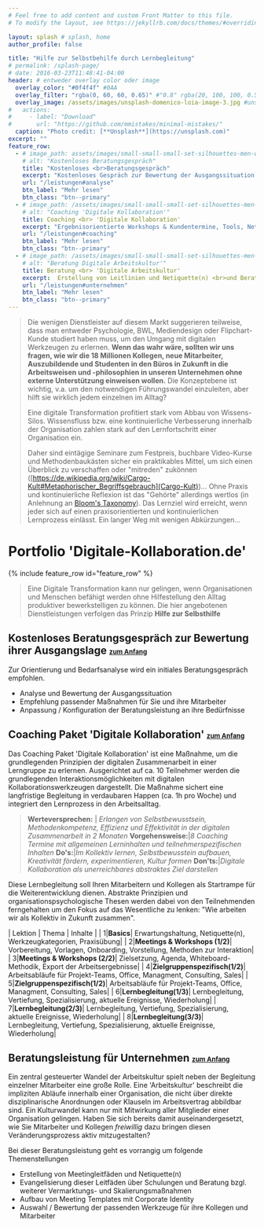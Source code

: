 ```yaml
---
# Feel free to add content and custom Front Matter to this file.
# To modify the layout, see https://jekyllrb.com/docs/themes/#overriding-theme-defaults

layout: splash # splash, home
author_profile: false

title: "Hilfe zur Selbstbehilfe durch Lernbegleitung"
# permalink: /splash-page/
# date: 2016-03-23T11:48:41-04:00
header: # entweder overlay color oder image
  overlay_color: "#0f4f4f" #0AA
  overlay_filter: "rgba(0, 60, 60, 0.65)" #"0.8" rgba(20, 100, 100, 0.5), url(/assets/images/unsplash-image-2.jpg)
  overlay_image: /assets/images/unsplash-domenico-loia-image-3.jpg #unsplash-image-2.jpg
#   actions:
#     - label: "Download"
#       url: "https://github.com/mmistakes/minimal-mistakes/"
  caption: "Photo credit: [**Unsplash**](https://unsplash.com)"
excerpt: "" 
feature_row:
  - # image_path: assets/images/small-small-small-set-silhouettes-men-women-standing-260nw-1369303289.png
    # alt: "Kostenloses Beratungsgespräch"
    title: "Kostenloses <br>Beratungsgespräch"
    excerpt: "Kostenloses Gespräch zur Bewertung der Ausgangssituation in ihrer Organisation"
    url: "/leistungen#analyse"
    btn_label: "Mehr lesen"
    btn_class: "btn--primary"
  - # image_path: /assets/images/small-small-small-set-silhouettes-men-women-standing-260nw-1369303289.png
    # alt: "Coaching 'Digitale Kollaboration'"
    title: Coaching <br> 'Digitale Kollaboration'
    excerpt: "Ergebnisorientierte Workshops & Kundentermine, Tools, Netiquette, Methodenwissen"
    url: "/leistungen#coaching"
    btn_label: "Mehr lesen"
    btn_class: "btn--primary"
  - # image_path: /assets/images/small-small-small-set-silhouettes-men-women-standing-260nw-1369303289.png
    # alt: "Beratung Digitale Arbeitskultur'"
    title: Beratung <br> 'Digitale Arbeitskultur'
    excerpt:  Erstellung von Leitlinien und Netiquette(n) <br>und Beratung bzgl. Werkzeugauswahl
    url: "/leistungen#unternehmen"
    btn_label: "Mehr lesen"
    btn_class: "btn--primary"
---
```


> Die wenigen Dienstleister auf diesem Markt suggerieren teilweise, dass man entweder Psychologie, BWL, Mediendesign oder Flipchart-Kunde studiert haben muss, um den Umgang mit digitalen Werkzeugen zu erlernen. 
> __Wenn das wahr wäre, sollten wir uns fragen, wie wir die 18 Millionen Kollegen, neue Mitarbeiter, Auszubildende und Studenten in den Büros in Zukunft in die Arbeitsweisen und -philosophien in unseren Unternehmen ohne externe Unterstützung einweisen wollen.__ Die Konzeptebene ist wichtig, v.a. um den notwendigen Führungswandel einzuleiten, aber hilft sie wirklich jedem einzelnen im Alltag?
>
> Eine digitale Transformation profitiert stark vom Abbau von Wissens-Silos. Wissensfluss bzw. eine kontinuierliche Verbesserung innerhalb der Organisation zahlen stark auf den Lernfortschritt einer Organisation ein. 
>
> Daher sind eintägige Seminare zum Festpreis, buchbare Video-Kurse und Methodenbaukästen sicher ein praktikables Mittel, um sich einen Überblick zu verschaffen oder "mitreden" zukönnen ([https://de.wikipedia.org/wiki/Cargo-Kult#Metaphorischer_Begriffsgebrauch](Cargo-Kult))... Ohne Praxis und kontinuierliche Reflexion ist das "Gehörte" allerdings wertlos (in Anlehnung an [Bloom's Taxonomy](https://en.wikipedia.org/wiki/Bloom%27s_taxonomy#Knowledge)). Das Lernziel wird erreicht, wenn jeder sich auf einen praxisorientierten und kontinuierlichen Lernprozess einlässt. Ein langer Weg mit wenigen Abkürzungen... 


<!---  {% include kontaktaufnahme.markdown %} --->

<div class="text-center" id="portfolio"><h1>Portfolio 'Digitale-Kollaboration.de'</h1></div>
{% include feature_row id="feature_row"  %}

> Eine Digitale Transformation kann nur gelingen, wenn Organisationen und Menschen befähigt werden ohne Hilfestellung den Alltag produktiver bewerkstelligen zu können.
> Die hier angebotenen Dienstleistungen verfolgen das Prinzip
> __Hilfe zur Selbsthilfe__ 

<span id="analyse"/>

## Kostenloses Beratungsgespräch zur Bewertung ihrer Ausgangslage <a href="#kontaktaufnahme" style="font-size: small"> <i class="fas fa-level-up-alt" style="font-size: medium"></i>zum Anfang</a>
Zur Orientierung und Bedarfsanalyse wird ein initiales Beratungsgespräch empfohlen. 
* Analyse und Bewertung der Ausgangssituation
* Empfehlung passender Maßnahmen für Sie und ihre Mitarbeiter
* Anpassung / Konfiguration der Beratungsleistung an ihre Bedürfnisse

<span id="coaching"/>

## Coaching Paket 'Digitale Kollaboration' <a href="#kontaktaufnahme" style="font-size: small"> <i class="fas fa-level-up-alt" style="font-size: medium"></i>zum Anfang</a>
Das Coaching Paket 'Digitale Kollaboration' ist eine Maßnahme, um die grundlegenden Prinzipien der digitalen Zusammenarbeit in einer Lerngruppe zu erlernen. Ausgerichtet auf ca. 10 Teilnehmer werden die grundlegenden Interaktionsmöglichkeiten mit digitalen Kollaborationswerkzeugen dargestellt.  Die Maßnahme sichert eine langfristige Begleitung in verdaubaren Happen (ca. 1h pro Woche) und integriert den Lernprozess in den Arbeitsalltag.
> __Werteversprechen:__ | _Erlangen von Selbstbewusstsein, Methodenkompetenz, Effizienz und Effektivität in der digitalen Zusammenarbeit in 2 Monaten_
> __Vorgehensweise:__|_8 Coaching Termine mit allgemeinen Lerninhalten und teilnehmerspezifischen Inhalten_
> __Do's:__|_Im Kollektiv lernen, Selbstbewusstein aufbauen, Kreativität fördern, experimentieren, Kultur formen_
> __Don'ts:__|_Digitale Kollaboration als unerreichbares abstraktes Ziel darstellen_



Diese Lernbegleitung soll Ihren Mitarbeitern und Kollegen als Startrampe für die Weiterentwicklung dienen. Abstrakte Prinzipien und organisationspsychologische Thesen werden dabei von den Teilnehmenden ferngehalten um den Fokus auf das Wesentliche zu lenken: "Wie arbeiten wir als Kollektiv in Zukunft zusammen". 



| Lektion | Thema | Inhalte |
| <span class="table-highlight table-highlight-bright">1</span>|<span class="table-highlight table-highlight-bright">__Basics__</span>| <span class="table-highlight table-highlight-bright">Erwartungshaltung, Netiquette(n), Werkzeugkategorien, Praxisübung</span>|
| <span class="table-highlight table-highlight-bright">2</span>|<span class="table-highlight table-highlight-bright">__Meetings & Workshops (1/2)__</span>| <span class="table-highlight table-highlight-bright">Vorbereitung, Vorlagen, Onboarding, Vorstellung, Methoden zur Interaktion</span>|
| <span class="table-highlight table-highlight-bright">3</span>|<span class="table-highlight table-highlight-bright">__Meetings & Workshops (2/2)__</span>| <span class="table-highlight table-highlight-bright">Zielsetzung, Agenda, Whiteboard-Methodik, Export der Arbeitsergebnisse</span>|
| <span class="table-highlight table-highlight-medium">4</span>|<span class="table-highlight table-highlight-medium">__Zielgruppenspezifisch(1/2)__</span>| <span class="table-highlight table-highlight-medium">Arbeitsabläufe für Projekt-Teams, Office, Managment, Consulting, Sales</span>|
| <span class="table-highlight table-highlight-medium">5</span>|<span class="table-highlight table-highlight-medium">__Zielgruppenspezifisch(1/2)__</span>| <span class="table-highlight table-highlight-medium">Arbeitsabläufe für Projekt-Teams, Office, Managment, Consulting, Sales</span>|
| <span class="table-highlight table-highlight-dark">6</span>|<span class="table-highlight table-highlight-dark">__Lernbegleitung(1/3)__</span>| <span class="table-highlight table-highlight-dark">Lernbegleitung, Vertiefung, Spezialisierung, aktuelle Ereignisse, Wiederholung</span>|
| <span class="table-highlight table-highlight-dark">7</span>|<span class="table-highlight table-highlight-dark">__Lernbegleitung(2/3)__</span>| <span class="table-highlight table-highlight-dark">Lernbegleitung, Vertiefung, Spezialisierung, aktuelle Ereignisse, Wiederholung</span>|
| <span class="table-highlight table-highlight-dark">8</span>|<span class="table-highlight table-highlight-dark">__Lernbegleitung(3/3)__</span>| <span class="table-highlight table-highlight-dark">Lernbegleitung, Vertiefung, Spezialisierung, aktuelle Ereignisse, Wiederholung</span>|

<span id="unternehmen"/>

## Beratungsleistung für Unternehmen <a href="#kontaktaufnahme" style="font-size: small"> <i class="fas fa-level-up-alt" style="font-size: medium"></i>zum Anfang</a>
Ein zentral gesteuerter Wandel der Arbeitskultur spielt neben der Begleitung einzelner Mitarbeiter eine große Rolle.
Eine 'Arbeitskultur' beschreibt die impliziten Abläufe innerhalb einer Organisation, die nicht über direkte disziplinarische Anordnungen oder Klauseln im Arbeitsvertrag abbildbar sind. Ein Kulturwandel kann nur mit Mitwirkung aller Mitglieder einer Organisation gelingen. Haben Sie sich bereits damit auseinandergesetzt, wie Sie Mitarbeiter und Kollegen _freiwillig_ dazu bringen diesen Veränderungsprozess aktiv mitzugestalten?

Bei dieser Beratungsleistung geht es vorrangig um folgende Themenstellungen
* Erstellung von Meetingleitfäden und Netiquette(n)
* Evangelisierung dieser Leitfäden über Schulungen und Beratung bzgl. weiterer Vermarktungs- und Skalierungsmaßnahmen
* Aufbau von Meeting Templates mit Corporate Identity
* Auswahl / Bewertung der passenden Werkzeuge für ihre Kollegen und Mitarbeiter




